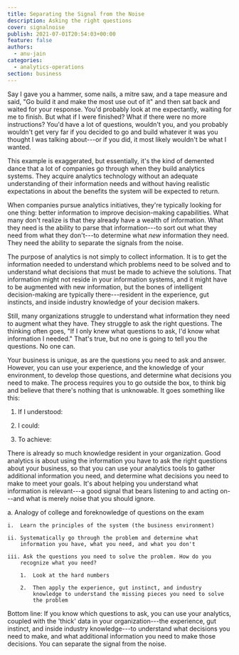 ```yaml
---
title: Separating the Signal from the Noise
description: Asking the right questions
cover: signalnoise
publish: 2021-07-01T20:54:03+00:00
feature: false
authors:
  - anu-jain
categories:
  - analytics-operations
section: business
---
```


Say I gave you a hammer, some nails, a mitre saw, and a tape measure and
said, "Go build it and make the most use out of it" and then sat back
and waited for your response. You'd probably look at me expectantly,
waiting for me to finish. But what if I were finished? What if there
were no more instructions? You'd have a lot of questions, wouldn't you,
and you probably wouldn't get very far if you decided to go and build
whatever it was you thought I was talking about---or if you did, it most
likely wouldn't be what I wanted.

This example is exaggerated, but essentially, it's the kind of demented
dance that a lot of companies go through when they build analytics
systems. They acquire analytics technology without an adequate
understanding of their information needs and without having realistic
expectations in about the benefits the system will be expected to
return.

When companies pursue analytics initiatives, they're typically looking
for one thing: better information to improve decision-making
capabilities. What many don't realize is that they already have a wealth
of information. What they need is the ability to parse that
information---to sort out what they need from what they don't---to
determine what *new* information they need. They need the ability to
separate the signals from the noise.

The purpose of analytics is not simply to collect information. It is to
get the information needed to understand which problems need to be
solved and to understand what decisions that must be made to achieve the
solutions. That information might not reside in your information
systems, and it might have to be augmented with new information, but the
bones of intelligent decision-making are typically there---resident in
the experience, gut instincts, and inside industry knowledge of your
decision makers.

Still, many organizations struggle to understand what information they
need to augment what they have. They struggle to ask the right
questions. The thinking often goes, "If I only knew what questions to
ask, I'd know what information I needed." That's true, but no one is
going to tell you the questions. No one can.

Your business is unique, as are the questions you need to ask and
answer. However, you can use your experience, and the knowledge of your
environment, to develop those questions, and determine what decisions
you need to make. The process requires you to go outside the box, to
think big and believe that there's nothing that is unknowable. It goes
something like this:

1.  If I understood:

2.  I could:

3.  To achieve:

There is already so much knowledge resident in your organization. Good
analytics is about using the information you have to ask the right
questions about your business, so that you can use your analytics tools
to gather additional information you need, and determine what decisions
you need to make to meet your goals. It's about helping you understand
what information is relevant---a good signal that bears listening to and
acting on---and what is merely noise that you should ignore.

a.  Analogy of college and foreknowledge of questions on the exam

    i.  Learn the principles of the system (the business environment)

    ii. Systematically go through the problem and determine what
        information you have, what you need, and what you don't

    iii. Ask the questions you need to solve the problem. How do you
        recognize what you need?

        1.  Look at the hard numbers

        2.  Then apply the experience, gut instinct, and industry
            knowledge to understand the missing pieces you need to solve
            the problem

Bottom line: If you know which questions to ask, you can use your
analytics, coupled with the 'thick' data in your organization---the
experience, gut instinct, and inside industry knowledge---to understand
what decisions you need to make, and what additional information you
need to make those decisions. You can separate the signal from the
noise.